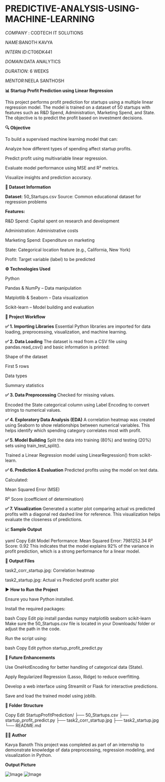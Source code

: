 # PREDICTIVE-ANALYSIS-USING-MACHINE-LEARNING

*COMPANY* : CODTECH IT SOLUTIONS

*NAME*:BANOTH KAVYA

*INTERN ID*:CT06DK441

*DOMAIN*:DATA ANALYTICS

*DURATION*: 6 WEEKS

*MENTOR*:NEELA SANTHOSH

**📊 Startup Profit Prediction using Linear Regression**

This project performs profit prediction for startups using a multiple linear regression model. The model is trained on a dataset of 50 startups with features such as R&D Spend, Administration, Marketing Spend, and State. The objective is to predict the profit based on investment decisions.

**🔍 Objective**

To build a supervised machine learning model that can:

Analyze how different types of spending affect startup profits.

Predict profit using multivariable linear regression.

Evaluate model performance using MSE and R² metrics.

Visualize insights and prediction accuracy.

**📁 Dataset Information**

**Dataset**: 50_Startups.csv
Source: Common educational dataset for regression problems

**Features:**

R&D Spend: Capital spent on research and development

Administration: Administrative costs

Marketing Spend: Expenditure on marketing

State: Categorical location feature (e.g., California, New York)

Profit: Target variable (label) to be predicted

**⚙️ Technologies Used**

Python

Pandas & NumPy – Data manipulation

Matplotlib & Seaborn – Data visualization

Scikit-learn – Model building and evaluation

**🧪 Project Workflow**

**✅ 1. Importing Libraries**
Essential Python libraries are imported for data loading, preprocessing, visualization, and machine learning.

**✅ 2. Data Loading**
The dataset is read from a CSV file using pandas.read_csv() and basic information is printed:

Shape of the dataset

First 5 rows

Data types

Summary statistics

**✅ 3. Data Preprocessing**
Checked for missing values.

Encoded the State categorical column using Label Encoding to convert strings to numerical values.

**✅ 4. Exploratory Data Analysis (EDA)**
A correlation heatmap was created using Seaborn to show relationships between numerical variables. This helps identify which spending category correlates most with profit.

**✅ 5. Model Building**
Split the data into training (80%) and testing (20%) sets using train_test_split().

Trained a Linear Regression model using LinearRegression() from scikit-learn.

**✅ 6. Prediction & Evaluation**
Predicted profits using the model on test data.

Calculated:

Mean Squared Error (MSE)

R² Score (coefficient of determination)

**✅ 7. Visualization**
Generated a scatter plot comparing actual vs predicted profits with a diagonal red dashed line for reference. This visualization helps evaluate the closeness of predictions.

**📈 Sample Output**

yaml
Copy
Edit
Model Performance:
Mean Squared Error: 7981252.34
R² Score: 0.92
This indicates that the model explains 92% of the variance in profit prediction, which is a strong performance for a linear model.

**📂 Output Files**

task2_corr_startup.jpg: Correlation heatmap

task2_startup.jpg: Actual vs Predicted profit scatter plot

**▶️ How to Run the Project**

Ensure you have Python installed.

Install the required packages:

bash
Copy
Edit
pip install pandas numpy matplotlib seaborn scikit-learn
Make sure the 50_Startups.csv file is located in your Downloads/ folder or adjust the path in the code.

Run the script using:

bash
Copy
Edit
python startup_profit_predict.py

**🔬 Future Enhancements**

Use OneHotEncoding for better handling of categorical data (State).

Apply Regularized Regression (Lasso, Ridge) to reduce overfitting.

Develop a web interface using Streamlit or Flask for interactive predictions.

Save and load the trained model using joblib.

**📁 Folder Structure**

Copy
Edit
StartupProfitPrediction/
├── 50_Startups.csv
├── startup_profit_predict.py
├── task2_corr_startup.jpg
├── task2_startup.jpg
└── README.md

**👩‍💻 Author**

Kavya Banoth
This project was completed as part of an internship to demonstrate knowledge of data preprocessing, regression modeling, and visualization in Python.

**Output Picture**

![Image](https://github.com/user-attachments/assets/8120bc11-4248-4348-b116-0d2a8515f7c6)
![Image](https://github.com/user-attachments/assets/a641cfa2-4276-4121-b129-1fdd01e4d2e3)
